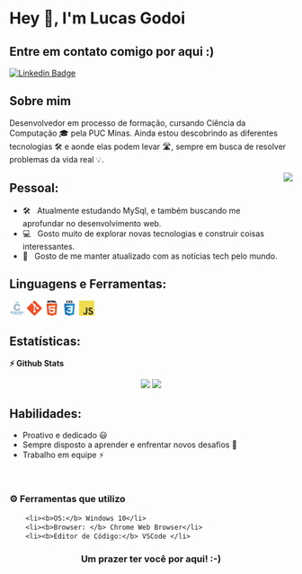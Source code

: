 
# Hey 👋, I'm Lucas Godoi

## Entre em contato comigo por aqui :)
[![Linkedin Badge](https://img.shields.io/badge/-LinkedIn-0e76a8?style=flat-square&logo=Linkedin&logoColor=white)](https://www.linkedin.com/in/godoi-lucas/)

## Sobre mim
Desenvolvedor em processo de formação, cursando Ciência da Computação 🎓 pela PUC Minas. Ainda estou descobrindo as diferentes tecnologias 🛠  e aonde elas podem levar 🛣, sempre em busca de resolver problemas da vida real 💡. 


<img align="right" height="200" src="https://github.com/Lucas-Godoi/Lucas-Godoi/blob/main/computer_cat.gif"/>



## Pessoal:
- 🛠 &nbsp; Atualmente estudando MySql, e também buscando me aprofundar no desenvolvimento web.
- 💻 &nbsp; Gosto muito de explorar novas tecnologias e construir coisas interessantes.
- 📰 &nbsp; Gosto de me manter atualizado com as notícias tech pelo mundo.

## Linguagens e Ferramentas:

<code><img height="27" src="https://raw.githubusercontent.com/github/explore/80688e429a7d4ef2fca1e82350fe8e3517d3494d/topics/c/c.png" alt="c"></code>
<code><img height="27" src="https://raw.githubusercontent.com/devicons/devicon/master/icons/git/git-original.svg" alt="git"></code>
<code><img height="27" src="https://raw.githubusercontent.com/github/explore/80688e429a7d4ef2fca1e82350fe8e3517d3494d/topics/html/html.png" alt="html"></code>
<code><img height="27" src="https://raw.githubusercontent.com/github/explore/80688e429a7d4ef2fca1e82350fe8e3517d3494d/topics/css/css.png" alt="css"></code>
<code><img height="27" src="https://raw.githubusercontent.com/github/explore/80688e429a7d4ef2fca1e82350fe8e3517d3494d/topics/javascript/javascript.png" alt="javascript"></code>

## Estatísticas:

  <b>⚡ Github Stats</b>
<p align="center">
<img height="158em" src="https://github-readme-stats.vercel.app/api?username=Lucas-Godoi&show_icons=true&hide_border=true&&count_private=true&include_all_commits=true" />
<img height="158em" src="https://github-readme-stats.vercel.app/api/top-langs/?username=Lucas-Godoi&exclude_repo=KNN-Image-Classification&show_icons=true&hide_border=true&layout=compact&langs_count=8"/>
</p>

## Habilidades:
- Proativo e dedicado 😃
- Sempre disposto a aprender e enfrentar novos desafios 🚀
- Trabalho em equipe ⚡

<br/>

  ### ⚙️ Ferramentas que utilizo
  	    <li><b>OS:</b> Windows 10</li>
  	    <li><b>Browser: </b> Chrome Web Browser</li>
	    <li><b>Editor de Código:</b> VSCode </li>	   

<h3 align="center"> Um prazer ter você por aqui!  :-) </h3>
